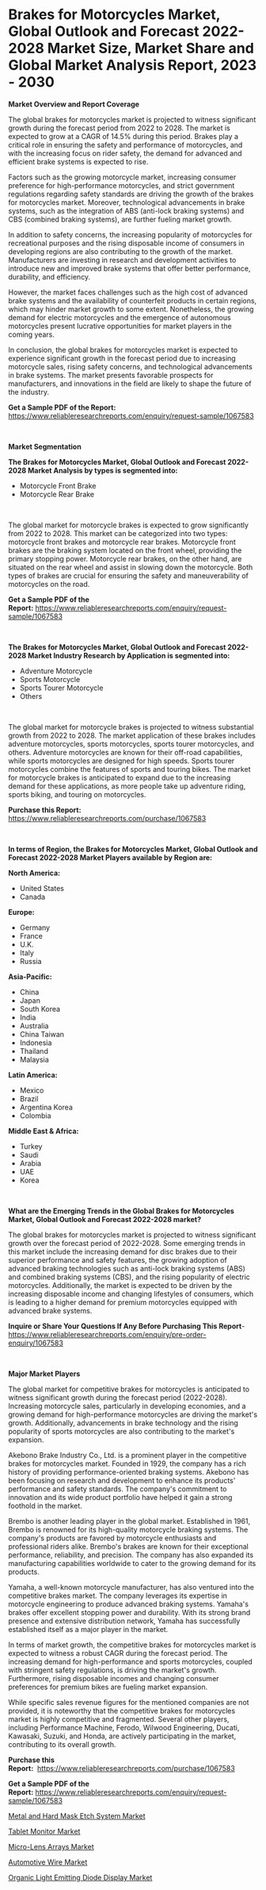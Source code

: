 <p><h1>Brakes for Motorcycles Market, Global Outlook and Forecast 2022-2028 Market Size, Market Share and Global Market Analysis Report, 2023 - 2030</h1></p><p><strong>Market Overview and Report Coverage</strong></p>
<p><p>The global brakes for motorcycles market is projected to witness significant growth during the forecast period from 2022 to 2028. The market is expected to grow at a CAGR of 14.5% during this period. Brakes play a critical role in ensuring the safety and performance of motorcycles, and with the increasing focus on rider safety, the demand for advanced and efficient brake systems is expected to rise.</p><p>Factors such as the growing motorcycle market, increasing consumer preference for high-performance motorcycles, and strict government regulations regarding safety standards are driving the growth of the brakes for motorcycles market. Moreover, technological advancements in brake systems, such as the integration of ABS (anti-lock braking systems) and CBS (combined braking systems), are further fueling market growth.</p><p>In addition to safety concerns, the increasing popularity of motorcycles for recreational purposes and the rising disposable income of consumers in developing regions are also contributing to the growth of the market. Manufacturers are investing in research and development activities to introduce new and improved brake systems that offer better performance, durability, and efficiency.</p><p>However, the market faces challenges such as the high cost of advanced brake systems and the availability of counterfeit products in certain regions, which may hinder market growth to some extent. Nonetheless, the growing demand for electric motorcycles and the emergence of autonomous motorcycles present lucrative opportunities for market players in the coming years.</p><p>In conclusion, the global brakes for motorcycles market is expected to experience significant growth in the forecast period due to increasing motorcycle sales, rising safety concerns, and technological advancements in brake systems. The market presents favorable prospects for manufacturers, and innovations in the field are likely to shape the future of the industry.</p></p>
<p><strong>Get a Sample PDF of the Report:</strong> <a href="https://www.reliableresearchreports.com/enquiry/request-sample/1067583">https://www.reliableresearchreports.com/enquiry/request-sample/1067583</a></p>
<p>&nbsp;</p>
<p><strong>Market Segmentation</strong></p>
<p><strong>The Brakes for Motorcycles Market, Global Outlook and Forecast 2022-2028 Market Analysis by types is segmented into:</strong></p>
<p><ul><li>Motorcycle Front Brake</li><li>Motorcycle Rear Brake</li></ul></p>
<p>&nbsp;</p>
<p><p>The global market for motorcycle brakes is expected to grow significantly from 2022 to 2028. This market can be categorized into two types: motorcycle front brakes and motorcycle rear brakes. Motorcycle front brakes are the braking system located on the front wheel, providing the primary stopping power. Motorcycle rear brakes, on the other hand, are situated on the rear wheel and assist in slowing down the motorcycle. Both types of brakes are crucial for ensuring the safety and maneuverability of motorcycles on the road.</p></p>
<p><strong>Get a Sample PDF of the Report:</strong>&nbsp;<a href="https://www.reliableresearchreports.com/enquiry/request-sample/1067583">https://www.reliableresearchreports.com/enquiry/request-sample/1067583</a></p>
<p>&nbsp;</p>
<p><strong>The Brakes for Motorcycles Market, Global Outlook and Forecast 2022-2028 Market Industry Research by Application is segmented into:</strong></p>
<p><ul><li>Adventure Motorcycle</li><li>Sports Motorcycle</li><li>Sports Tourer Motorcycle</li><li>Others</li></ul></p>
<p>&nbsp;</p>
<p><p>The global market for motorcycle brakes is projected to witness substantial growth from 2022 to 2028. The market application of these brakes includes adventure motorcycles, sports motorcycles, sports tourer motorcycles, and others. Adventure motorcycles are known for their off-road capabilities, while sports motorcycles are designed for high speeds. Sports tourer motorcycles combine the features of sports and touring bikes. The market for motorcycle brakes is anticipated to expand due to the increasing demand for these applications, as more people take up adventure riding, sports biking, and touring on motorcycles.</p></p>
<p><strong>Purchase this Report:</strong>&nbsp; <a href="https://www.reliableresearchreports.com/purchase/1067583">https://www.reliableresearchreports.com/purchase/1067583</a></p>
<p>&nbsp;</p>
<p><strong>In terms of Region, the Brakes for Motorcycles Market, Global Outlook and Forecast 2022-2028 Market Players available by Region are:</strong></p>
<p>
    <p> <strong> North America: </strong>
        <ul>
            <li>United States</li>
            <li>Canada</li>
        </ul>
        </p> 
    <p> <strong> Europe: </strong>
        <ul>
            <li>Germany</li>
            <li>France</li>
            <li>U.K.</li>
            <li>Italy</li>
            <li>Russia</li>
        </ul>
        </p> 
    <p> <strong> Asia-Pacific: </strong>
        <ul>
            <li>China</li>
            <li>Japan</li>
            <li>South Korea</li>
            <li>India</li>
            <li>Australia</li>
            <li>China Taiwan</li>
            <li>Indonesia</li>
            <li>Thailand</li>
            <li>Malaysia</li>
        </ul>
        </p> 
    <p> <strong> Latin America: </strong>
        <ul>
            <li>Mexico</li>
            <li>Brazil</li>
            <li>Argentina Korea</li>
            <li>Colombia</li>
        </ul>
        </p> 
    <p> <strong> Middle East & Africa: </strong>
        <ul>
            <li>Turkey</li>
            <li>Saudi</li>
            <li>Arabia</li>
            <li>UAE</li>
            <li>Korea</li>
        </ul>
    </p>
    </p>
<p>&nbsp;</p>
<p><strong>What are the Emerging Trends in the Global Brakes for Motorcycles Market, Global Outlook and Forecast 2022-2028 market?</strong></p>
<p><p>The global brakes for motorcycles market is projected to witness significant growth over the forecast period of 2022-2028. Some emerging trends in this market include the increasing demand for disc brakes due to their superior performance and safety features, the growing adoption of advanced braking technologies such as anti-lock braking systems (ABS) and combined braking systems (CBS), and the rising popularity of electric motorcycles. Additionally, the market is expected to be driven by the increasing disposable income and changing lifestyles of consumers, which is leading to a higher demand for premium motorcycles equipped with advanced brake systems.</p></p>
<p><strong>Inquire or Share Your Questions If Any Before Purchasing This Report</strong>- <a href="https://www.reliableresearchreports.com/enquiry/pre-order-enquiry/1067583">https://www.reliableresearchreports.com/enquiry/pre-order-enquiry/1067583</a></p>
<p>&nbsp;</p>
<p><strong>Major Market Players</strong></p>
<p><p>The global market for competitive brakes for motorcycles is anticipated to witness significant growth during the forecast period (2022-2028). Increasing motorcycle sales, particularly in developing economies, and a growing demand for high-performance motorcycles are driving the market's growth. Additionally, advancements in brake technology and the rising popularity of sports motorcycles are also contributing to the market's expansion.</p><p>Akebono Brake Industry Co., Ltd. is a prominent player in the competitive brakes for motorcycles market. Founded in 1929, the company has a rich history of providing performance-oriented braking systems. Akebono has been focusing on research and development to enhance its products' performance and safety standards. The company's commitment to innovation and its wide product portfolio have helped it gain a strong foothold in the market.</p><p>Brembo is another leading player in the global market. Established in 1961, Brembo is renowned for its high-quality motorcycle braking systems. The company's products are favored by motorcycle enthusiasts and professional riders alike. Brembo's brakes are known for their exceptional performance, reliability, and precision. The company has also expanded its manufacturing capabilities worldwide to cater to the growing demand for its products.</p><p>Yamaha, a well-known motorcycle manufacturer, has also ventured into the competitive brakes market. The company leverages its expertise in motorcycle engineering to produce advanced braking systems. Yamaha's brakes offer excellent stopping power and durability. With its strong brand presence and extensive distribution network, Yamaha has successfully established itself as a major player in the market.</p><p>In terms of market growth, the competitive brakes for motorcycles market is expected to witness a robust CAGR during the forecast period. The increasing demand for high-performance and sports motorcycles, coupled with stringent safety regulations, is driving the market's growth. Furthermore, rising disposable incomes and changing consumer preferences for premium bikes are fueling market expansion.</p><p>While specific sales revenue figures for the mentioned companies are not provided, it is noteworthy that the competitive brakes for motorcycles market is highly competitive and fragmented. Several other players, including Performance Machine, Ferodo, Wilwood Engineering, Ducati, Kawasaki, Suzuki, and Honda, are actively participating in the market, contributing to its overall growth.</p></p>
<p><strong>Purchase this Report:</strong>&nbsp;&nbsp;<a href="https://www.reliableresearchreports.com/purchase/1067583">https://www.reliableresearchreports.com/purchase/1067583</a></p>
<p></p>
<p><strong>Get a Sample PDF of the Report:</strong>&nbsp;<a href="https://www.reliableresearchreports.com/enquiry/request-sample/1067583">https://www.reliableresearchreports.com/enquiry/request-sample/1067583</a></p>
<p><p><a href="https://www.reportprime.com/metal-and-hard-mask-etch-system-r5809">Metal and Hard Mask Etch System Market</a></p><p><a href="https://www.linkedin.com/pulse/tablet-monitor-market-insights-players-forecast-till-2030-ad-folio-yvmhe/">Tablet Monitor Market</a></p><p><a href="https://www.reportprime.com/micro-lens-arrays-r5814">Micro-Lens Arrays Market</a></p><p><a href="https://medium.com/@prakrishnarp23/automotive-wire-market-size-growth-forecast-2023-2030-94d8d83b34ab">Automotive Wire Market</a></p><p><a href="https://www.linkedin.com/pulse/organic-light-emitting-diode-display-market-size-2023-2030-lrwze/">Organic Light Emitting Diode Display Market</a></p></p>